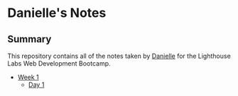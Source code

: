 # Danielle's Notes
## Summary 

This repository contains all of the notes taken by [Danielle](https://github.com/dbcolturato) for the Lighthouse Labs Web Development Bootcamp.

* [Week 1](/Week_1)
  * [Day 1](/Week_1/Day_1)
  
